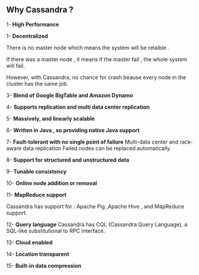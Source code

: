 
## Why Cassandra ? 

1- **High Performance**

1- **Decentralized**

  There is no master node which means the system will be relaible .

  If there was a master node , it means if the master fail , the whole system will fail.

  However, with Cassandra, no chance for crash beause every node in the cluster has the same job.

3- **Blend of Google BigTable and Amazon Dynamo**

4- **Supports replication and multi data center replication**

5- **Massively, and linearly scalable**

6- **Written in Java , so providing native Java support**

7- **Fault-tolerant with no single point of failure**
  Multi-data center and rack-aware data replication
  Failed nodes can be replaced automatically.

8- **Support for structured and unstructured data**

9- **Tunable consistency**

10- **Online node addition or removal**

11- **MapReduce support**

  Cassandra has support for : Apache Pig ,Apache Hive , and MapReduce support. 

12- **Query language**
  Cassandra has CQL (Cassandra Query Language), a SQL-like substitutional to RPC interface. 

13- **Cloud enabled**

14- **Location transparent**

15- **Built-in data compression**

